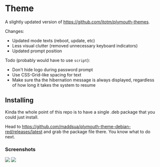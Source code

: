 # Theme

A slightly updated version of <https://github.com/itotm/plymouth-themes>.

Changes:

- Updated mode texts (reboot, update, etc)
- Less visual clutter (removed unnecessary keyboard indicators)
- Updated prompt position

Todo (probably would have to use `script`):
- Don't hide logo during password prompt
- Use CSS-Grid-like spacing for text
- Make sure tha the hibernation message is always displayed, regardless of how long it takes the system to resume

## Installing

Kinda the whole point of this repo is to have a single .deb package that you could just install. 

Head to <https://github.com/maddsua/plymouth-theme-debian-red/releases/latest> and grab the package file there. You know what to do next.

### Screenshots

<img src="previews/main.png" />
<img src="previews/luks_unlock.png" />
